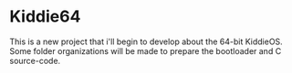 # Kiddie64
This is a new project that i'll begin to develop about the 64-bit KiddieOS. Some folder organizations will be made to prepare the bootloader and C source-code.
